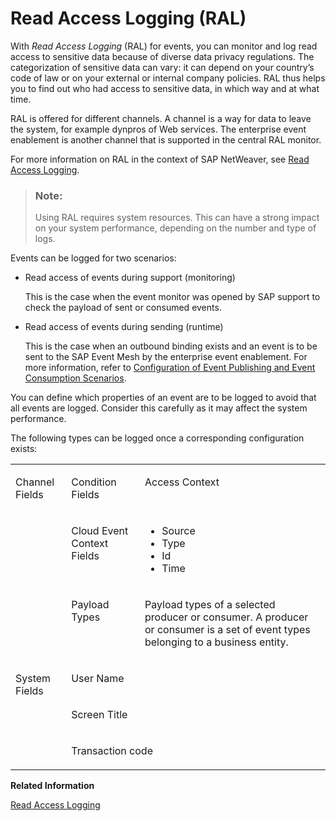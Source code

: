 <!-- loioe7b0a46a4bbf400e8a052dac277ab803 -->

# Read Access Logging \(RAL\)



With *Read Access Logging* \(RAL\) for events, you can monitor and log read access to sensitive data because of diverse data privacy regulations. The categorization of sensitive data can vary: it can depend on your country’s code of law or on your external or internal company policies. RAL thus helps you to find out who had access to sensitive data, in which way and at what time.

RAL is offered for different channels. A channel is a way for data to leave the system, for example dynpros of Web services. The enterprise event enablement is another channel that is supported in the central RAL monitor.

For more information on RAL in the context of SAP NetWeaver, see [Read Access Logging](https://help.sap.com/doc/saphelp_scm70/7.0/en-US/54/69bbeab2e94c93b9031584711d989d/frameset.htm).

> ### Note:  
> Using RAL requires system resources. This can have a strong impact on your system performance, depending on the number and type of logs.



Events can be logged for two scenarios:

-   Read access of events during support \(monitoring\)

    This is the case when the event monitor was opened by SAP support to check the payload of sent or consumed events.

-   Read access of events during sending \(runtime\)

    This is the case when an outbound binding exists and an event is to be sent to the SAP Event Mesh by the enterprise event enablement. For more information, refer to [Configuration of Event Publishing and Event Consumption Scenarios](configuration-of-event-publishing-and-event-consumption-scenarios-978b039.md).


You can define which properties of an event are to be logged to avoid that all events are logged. Consider this carefully as it may affect the system performance.

The following types can be logged once a corresponding configuration exists:


<table>
<tr>
<td valign="top" rowspan="3">

Channel Fields



</td>
<td valign="top">

Condition Fields



</td>
<td valign="top">

Access Context



</td>
</tr>
<tr>
<td valign="top">

Cloud Event Context Fields



</td>
<td valign="top">

-   Source
-   Type
-   Id
-   Time



</td>
</tr>
<tr>
<td valign="top">

Payload Types



</td>
<td valign="top">

Payload types of a selected producer or consumer. A producer or consumer is a set of event types belonging to a business entity.



</td>
</tr>
<tr>
<td valign="top" rowspan="3">

System Fields



</td>
<td valign="top" colspan="2">

User Name



</td>
</tr>
<tr>
<td valign="top" colspan="2">

Screen Title



</td>
</tr>
<tr>
<td valign="top" colspan="2">

Transaction code



</td>
</tr>
</table>

**Related Information**  


[Read Access Logging](read-access-logging-5688c3a.md "")





